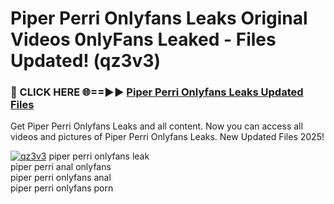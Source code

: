 # Piper Perri Onlyfans Leaks Original Videos 0nlyFans Leaked - Files Updated! (qz3v3)

<h3>🔴 CLICK HERE 🌐==►► <a href="https://tinyurl.com/x26r9saj" rel="nofollow">Piper Perri Onlyfans Leaks Updated Files</a></h3>

Get Piper Perri Onlyfans Leaks and all content. Now you can access all videos and pictures of Piper Perri Onlyfans Leaks. New Updated Files 2025!

[![qz3v3](https://i.imgur.com/LkgZPqh.gif)](https://tinyurl.com/x26r9saj)
piper perri onlyfans leak<br>
piper perri anal onlyfans<br>
piper perri onlyfans anal<br>
piper perri onlyfans porn